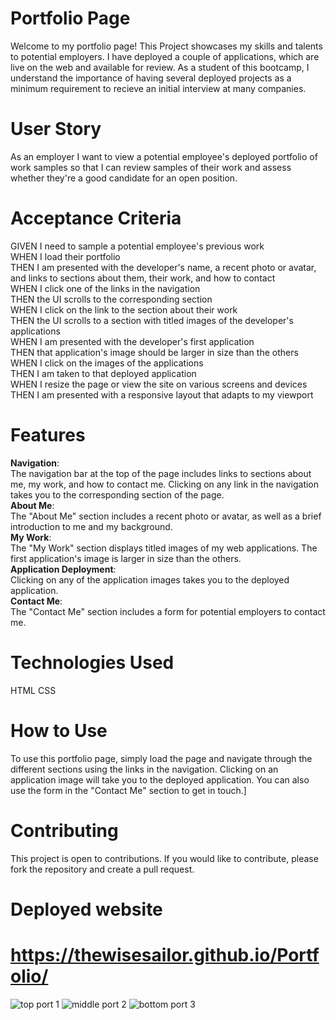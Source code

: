 # Portfolio Page
Welcome to my portfolio page! This Project showcases my skills and talents to potential employers. I have deployed a couple of applications, which are live on the web and available for review. As a student of this bootcamp, I understand the importance of having several deployed projects as a minimum requirement to recieve an initial interview at many companies.

# User Story 
As an employer I want to view a potential employee's deployed portfolio of work samples so that I can review samples of their work and assess whether they're a good candidate for an open position.

# Acceptance Criteria
GIVEN I need to sample a potential employee's previous work<br>
WHEN I load their portfolio<br>
THEN I am presented with the developer's name, a recent photo or avatar, and links to sections about them, their work, and how to contact<br>
WHEN I click one of the links in the navigation<br>
THEN the UI scrolls to the corresponding section<br>
WHEN I click on the link to the section about their work<br>
THEN the UI scrolls to a section with titled images of the developer's applications<br>
WHEN I am presented with the developer's first application<br>
THEN that application's image should be larger in size than the others<br>
WHEN I click on the images of the applications<br>
THEN I am taken to that deployed application<br>
WHEN I resize the page or view the site on various screens and devices<br>
THEN I am presented with a responsive layout that adapts to my viewport<br>

# Features 
**Navigation**:<br> The navigation bar at the top of the page includes links to sections about me, my work, and how to contact me. Clicking on any link in the navigation takes you to the corresponding section of the page.<br>
**About Me**: <br> The "About Me" section includes a recent photo or avatar, as well as a brief introduction to me and my background.<br>
**My Work**: <br>The "My Work" section displays titled images of my web applications. The first application's image is larger in size than the others.<br>
**Application Deployment**:<br> Clicking on any of the application images takes you to the deployed application.<br>
**Contact Me**: <br>The "Contact Me" section includes a form for potential employers to contact me.

# Technologies Used
HTML
CSS
# How to Use
To use this portfolio page, simply load the page and navigate through the different sections using the links in the navigation. Clicking on an application image will take you to the deployed application. You can also use the form in the "Contact Me" section to get in touch.]
# Contributing
This project is open to contributions. If you would like to contribute, please fork the repository and create a pull request.
# Deployed website
# https://thewisesailor.github.io/Portfolio/


![top port 1](https://user-images.githubusercontent.com/68026214/234404474-40657ecd-7993-41ec-86da-8047acb6d968.jpg)
![middle port 2](https://user-images.githubusercontent.com/68026214/234404781-427ada7c-f334-4ad0-ae27-7b3c7b904925.jpg)
![bottom port 3](https://user-images.githubusercontent.com/68026214/234404794-a8e2918c-fc94-4499-a9e1-132c438b7c74.jpg)

